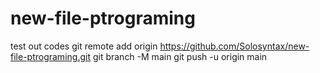 # new-file-ptrograming
test out codes
git remote add origin https://github.com/Solosyntax/new-file-ptrograming.git
  git branch -M main
  git push -u origin main
